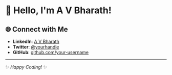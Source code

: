 # 👋 Hello, I'm A V Bharath!



## 🌐 Connect with Me
- **LinkedIn**: [A V Bharath]([https://www.linkedin.com/in/your-link](https://www.linkedin.com/in/bharath-av/))
- **Twitter**: [@yourhandle](https://twitter.com/yourhandle)
- **GitHub**: [github.com/your-username](https://github.com/your-username)

---

✨ *Happy Coding!* ✨
